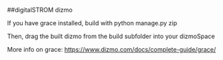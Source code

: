##digitalSTROM dizmo

If you have grace installed, build with python manage.py zip

Then, drag the built dizmo from the build subfolder into your dizmoSpace

More info on grace: https://www.dizmo.com/docs/complete-guide/grace/
